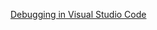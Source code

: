 [Debugging in Visual Studio Code](https://code.visualstudio.com/docs/editor/debugging#_launch-configurations)
